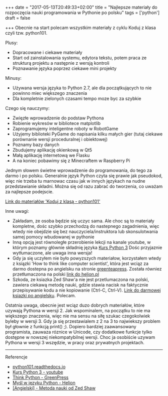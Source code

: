 +++
date = "2017-05-13T20:49:33+02:00"
title = "Najlepsze materiały do rozpoczęcia nauki programowania w Pythonie po polsku"
tags = ['python']
draft = false

+++
Obecnie na start polecam wszystkim materiały z cyklu Koduj z klasa czyli tzw. python101.

Plusy:

 * Dopracowane i ciekawe materiały
 * Start od zainstalowania systemu, edytora tekstu, potem praca ze strukturą projektu a następnie z wersją kontroli
 * Poznawanie języka poprzez ciekawe mini projekty

Minusy:

* Używana wersja języka to Python 2.7, ale dla początkujących to nie powinno miec większego znaczenia
* Dla kompletnie zielonych czasami tempo moze byc za szybkie

Czego się nauczymy:

* Zwięzłe wprowadzenie do podstaw Pythona
* Robienie wykresów w bibliotece matplotlib
* Zaprogramujemy inteligentne roboty w RobotGame
* Użyjemy biblioteki PyGame do napisania kilku małych gier (tutaj ciekawe porównanie wersji proceduralnej i obiektowej)
* Poznamy bazy danych
* Zbudujemy aplikację okienkową w Qt5
* Małą aplikację internetową we Flasku
* A na koniec pobawimy się z Minecraftem w Raspberry Pi

Jednym słowem świetne wprowadzenie do programowania, do tego za darmo i po polsku. Generalnie język Python czyta się prawie jak pseudokod, więc nie trzeba tu marnowac czasu jak w innych językach na nudne przedstawianie składni. Można się od razu zabrać do tworzenia, co uważam za najlepsze podejscie.

[Link do materiałów 'Koduj z klasą - python101'](http://python101.readthedocs.io/pl/latest/index.html)

Inne uwagi:

* Zakładam, ze osoba będzie się uczyc sama. Ale choc są to materiały kompletne, dośc szybko przechodzą do nastepnego zagadnienia, więc wtedy nie obejdzie się bez nauczyciela/instruktora lub skonsulotwania samej pomocy wbudowanej w pythonie
* Inną opcją jest równoległe przerobienie lekcji na kanale youtube, w którym poznamy głównie składnię języka [Kurs Python 3](https://www.youtube.com/playlist?list=PLdBHMlEKo8UcOaykMssI1_X6ui0tzTNoH) Dośc przyjaznie wytłumaczone, ale uwaga inna wersja!
* Gdy ja się uczyłem nie było powyzszych materiałow, korzystałem wtedy z ksiązki 'How to think like computer scientist', która jest wciąz za darmo dostepna po angielsku na stronie [greenteapress](http://greenteapress.com/wp/think-python-2e/). Została równiez przetłumaczona na polski [link do helion.pl](http://helion.pl/ksiazki/mysl-w-jezyku-python-nauka-programowania-wydanie-ii-allen-b-downey,myjep2.htm)
* Szkoda, ze ksiazka Zed Shaw'a nie jest przetlumaczona na polski, zawiera ciekawą metodę nauki, gdzie stawia nacisk na faktycznie przepisywanie kodu a nie kopiowanie (Ctrl-C, Ctrl-V). [Link do darmowej ksiazki po angielsku](https://learnpythonthehardway.org/book/). Polecam.

Ostatnia uwaga, obecnie jest wciąz duzo dobrych materiałów, które uzywają Pythona w wersji 2. Jak wspominalem, na początku to nie ma większego znaczenia, więc nie ma sensu na siłę szukac czegokolwiek byleby w wersji 3. Gdy ja się przestawialem z 2 na 3 to najwiekszy problem był głownie z funkcją print() ;). Dopiero bardziej zaawansowany programista, zauwaza róznice w Unicode, czy dodatkowe funkcje tylko dostępne w nowszej niekompatybilnej wersji. Choc ja osobiście uzywam Pythona w wersji 3 wszędzie, w pracy oraz prywatnych projektach.

---

Referencje

* [python101.readthedocs.io](http://python101.readthedocs.io/pl/latest/index.html)
* [Kurs Python 3 - youtube](https://www.youtube.com/playlist?list=PLdBHMlEKo8UcOaykMssI1_X6ui0tzTNoH)
* [Think Python - GreenPress](http://greenteapress.com/wp/think-python-2e/)
* [Myśl w języku Python - Helion](http://helion.pl/ksiazki/mysl-w-jezyku-python-nauka-programowania-wydanie-ii-allen-b-downey,myjep2.htm)
* [[Angielski] - Metoda nauki od Zed Shaw](https://learnpythonthehardway.org/book/)
